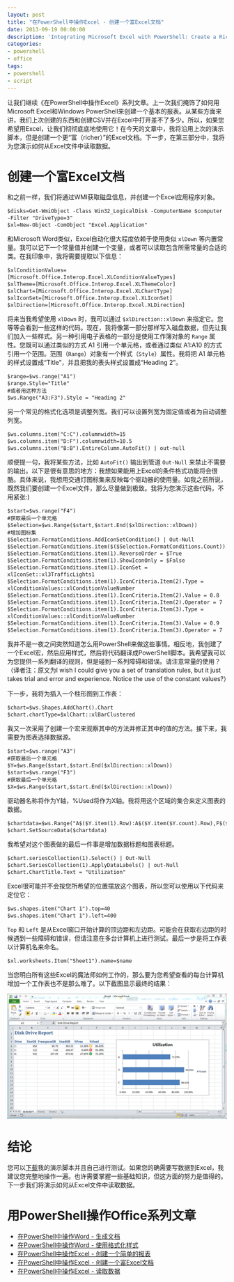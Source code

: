 ```yaml
---
layout: post
title: "在PowerShell中操作Excel - 创建一个富Excel文档"
date: 2013-09-19 00:00:00
description: 'Integrating Microsoft Excel with PowerShell: Create a Rich Excel Doc'
categories:
- powershell
- office
tags:
- powershell
- script
---
```

让我们继续《在PowerShell中操作Excel》系列文章。上一次我们掩饰了如何用Microsoft Excel和Windows PowerShell来创建一个基本的报表。从某些方面来讲，我们上次创建的东西和创建CSV并在Excel中打开差不了多少。所以，如果您希望用Excel，让我们彻彻底底地使用它！在今天的文章中，我将沿用上次的演示脚本，但是创建一个更“富（richer）”的Excel文档。下一步，在第三部分中，我将为您演示如何从Excel文件中读取数据。

创建一个富Excel文档
===================

和之前一样，我们将通过WMI获取磁盘信息，并创建一个Excel应用程序对象。

	$disks=Get-WmiObject -Class Win32_LogicalDisk -ComputerName $computer -Filter "DriveType=3"
	$xl=New-Object -ComObject "Excel.Application"

和Microsoft Word类似，Excel自动化很大程度依赖于使用类似 `xlDown` 等内置常量。我可以记下一个常量值并创建一个变量，或者可以读取包含所需常量的合适的类。在我印象中，我将需要提取以下信息：

	$xlConditionValues=[Microsoft.Office.Interop.Excel.XLConditionValueTypes]
	$xlTheme=[Microsoft.Office.Interop.Excel.XLThemeColor]
	$xlChart=[Microsoft.Office.Interop.Excel.XLChartType]
	$xlIconSet=[Microsoft.Office.Interop.Excel.XLIconSet]
	$xlDirection=[Microsoft.Office.Interop.Excel.XLDirection]

将来当我希望使用 `xlDown` 时，我可以通过 `$xlDirection::xlDown` 来指定它。您等等会看到一些这样的代码。现在，我将像第一部分那样写入磁盘数据，但先让我们加入一些样式。另一种引用电子表格的一部分是使用工作簿对象的 `Range` 属性。您既可以通过类似的方式 A1 引用一个单元格，或者通过类似 A1:A10 的方式引用一个范围。范围（`Range`）对象有一个样式（`Style`）属性。我将把 A1 单元格的样式设置成“Title”，并且把我的表头样式设置成“Heading 2”。

	$range=$ws.range("A1")
	$range.Style="Title"
	#或者用这种方法
	$ws.Range("A3:F3").Style = "Heading 2"

另一个常见的格式化选项是调整列宽。我们可以设置列宽为固定值或者为自动调整列宽。

	$ws.columns.item("C:C").columnwidth=15
	$ws.columns.item("D:F").columnwidth=10.5
	$ws.columns.item("B:B").EntireColumn.AutoFit() | out-null

顺便提一句，我将某些方法，比如 `AutoFit()` 输出到管道 `Out-Null` 来禁止不需要的输出。以下是很有意思的地方：我想如果能用上Excel的条件格式功能将会很酷。具体来说，我想用交通灯图标集来反映每个驱动器的使用量。如我之前所说，既然我们要创建一个Excel文件，那么尽量做到极致。我将为您演示这些代码，不用紧张:)

	$start=$ws.range("F4")
	#获取最后一个单元格
	$Selection=$ws.Range($start,$start.End($xlDirection::xlDown))
	#增加图标集
	$Selection.FormatConditions.AddIconSetCondition() | Out-Null
	$Selection.FormatConditions.item($($Selection.FormatConditions.Count)).SetFirstPriority()
	$Selection.FormatConditions.item(1).ReverseOrder = $True
	$Selection.FormatConditions.item(1).ShowIconOnly = $False
	$Selection.FormatConditions.item(1).IconSet = xlIconSet::xl3TrafficLights1
	$Selection.FormatConditions.item(1).IconCriteria.Item(2).Type = xlConditionValues::xlConditionValueNumber
	$Selection.FormatConditions.item(1).IconCriteria.Item(2).Value = 0.8
	$Selection.FormatConditions.item(1).IconCriteria.Item(2).Operator = 7
	$Selection.FormatConditions.item(1).IconCriteria.Item(3).Type = xlConditionValues::xlConditionValueNumber
	$Selection.FormatConditions.item(1).IconCriteria.Item(3).Value = 0.9
	$Selection.FormatConditions.item(1).IconCriteria.Item(3).Operator = 7

我并不是一夜之间突然知道怎么用PowerShell来做这些事情。相反地，我创建了一个Excel宏，然后应用样式，然后将代码翻译成PowerShell脚本。我希望我可以为您提供一系列翻译的规则，但是碰到一系列障碍和错误。请注意常量的使用？
（译者注：原文为I wish I could give you a set of translation rules, but it just takes trial and error and experience. Notice the use of the constant values?）

下一步，我将为插入一个柱形图到工作表：

	$chart=$ws.Shapes.AddChart().Chart
	$chart.chartType=$xlChart::xlBarClustered

我又一次采用了创建一个宏来观察其中的方法并修正其中的值的方法。接下来，我需要为图表选择数据源。

	$start=$ws.range("A3")
	#获取最后一个单元格
	$Y=$ws.Range($start,$start.End($xlDirection::xlDown))
	$start=$ws.range("F3")
	#获取最后一个单元格
	$X=$ws.Range($start,$start.End($xlDirection::xlDown))

驱动器名称将作为Y轴，%Used将作为X轴。我将用这个区域的集合来定义图表的数据。

	$chartdata=$ws.Range("A$($Y.item(1).Row):A$($Y.item($Y.count).Row),F$($X.item(1).Row):F$($X.item($X.count).Row)")
	$chart.SetSourceData($chartdata)

我希望对这个图表做的最后一件事是增加数据标题和图表标题。

	$chart.seriesCollection(1).Select() | Out-Null
	$chart.SeriesCollection(1).ApplyDataLabels() | out-Null
	$chart.ChartTitle.Text = "Utilization"

Excel很可能并不会按您所希望的位置摆放这个图表，所以您可以使用以下代码来定位它：

	$ws.shapes.item("Chart 1").top=40
	$ws.shapes.item("Chart 1").left=400

`Top` 和 `Left` 是从Excel窗口开始计算的顶边距和左边距。可能会在获取右边距的时候遇到一些障碍和错误，但请注意在多台计算机上进行测试。最后一步是将工作表以计算机名来命名。

	$xl.worksheets.Item("Sheet1").name=$name

当您明白所有这些Excel的魔法师如何工作的，那么要为您希望查看的每台计算机增加一个工作表也不是那么难了。以下截图显示最终的结果：

![增强的Excel报表](/img/2013-09-19-integrating-microsoft-excel-with-powershell-create-a-rich-excel-doc-001.png)

结论
====
您可以[下载](/download/New-ExcelDiskSpace2.ps1)我的演示脚本并且自己进行测试。如果您的确需要写数据到Excel，我建议您完整地操作一遍。也许需要掌握一些基础知识，但这方面的努力是值得的。下一步我们将演示如何从Excel文件中读取数据。

用PowerShell操作Office系列文章
============================
* [在PowerShell中操作Word - 生成文档][1]
* [在PowerShell中操作Word - 使用格式化样式][2]
* [在PowerShell中操作Excel - 创建一个简单的报表][3]
* [在PowerShell中操作Excel - 创建一个富Excel文档][4]
* [在PowerShell中操作Excel - 读取数据][5]

[1]: /2013/09/28/integrating-microsoft-word-with-powershell-generate-a-document "在PowerShell中操作Word - 生成文档"
[2]: /2013/09/29/integrating-microsoft-word-with-powershell-format-style-documents "在PowerShell中操作Word - 使用格式化样式"
[3]: /2013/09/19/integrating-microsoft-excel-with-powershell-build-a-basic-report "在PowerShell中操作Excel - 创建一个简单的报表"
[4]: /2013/09/19/integrating-microsoft-excel-with-powershell-create-a-rich-excel-doc "在PowerShell中操作Excel - 创建一个富Excel文档"
[5]: /2013/09/21/integrating-microsoft-excel-with-powershell-reading-data "在PowerShell中操作Excel - 读取数据"
